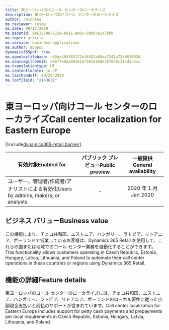 ```yaml
---
title: 東ヨーロッパ向けコール センターのローカライズ
description: 東ヨーロッパ向けコール センターのローカライズ
author: relnotes
ms.reviewer: josaw
ms.date: 09/17/2019
ms.assetid: 9e63278d-615e-e911-a96c-000d3a1c7bbb
ms.topic: article
ms.service: business-applications
ms.author: epopov
dynamics365pdf: true
ms.openlocfilehash: c02ea193f85172e18357a85ee7241a723b570038
ms.sourcegitcommit: de6f7e8aa90101a730c0109e3578b9131cd3c6cc
ms.translationtype: HT
ms.contentlocale: ja-JP
ms.lasthandoff: 09/26/2019
ms.locfileid: "2143631"
---
```

# <a name="call-center-localization-for-eastern-europe"></a><span data-ttu-id="c702e-103">東ヨーロッパ向けコール センターのローカライズ</span><span class="sxs-lookup"><span data-stu-id="c702e-103">Call center localization for Eastern Europe</span></span>
[!include[dynamics365-retail banner](../includes/dynamics365-retail.md)]

| <span data-ttu-id="c702e-104">有効対象</span><span class="sxs-lookup"><span data-stu-id="c702e-104">Enabled for</span></span>    |  <span data-ttu-id="c702e-105">パブリック プレビュー</span><span class="sxs-lookup"><span data-stu-id="c702e-105">Public preview</span></span> | <span data-ttu-id="c702e-106">一般提供</span><span class="sxs-lookup"><span data-stu-id="c702e-106">General availability</span></span> | 
| ---------- | :----------: |:----------: |
|<span data-ttu-id="c702e-107">ユーザー、管理者/作成者/アナリストによる有効化</span><span class="sxs-lookup"><span data-stu-id="c702e-107">Users by admins, makers, or analysts</span></span>|-| <span data-ttu-id="c702e-108">2020 年 1 月</span><span class="sxs-lookup"><span data-stu-id="c702e-108">Jan 2020</span></span>|


## <a name="business-value"></a><span data-ttu-id="c702e-109">ビジネス バリュー</span><span class="sxs-lookup"><span data-stu-id="c702e-109">Business value</span></span>
<!-- bv start -->
<span data-ttu-id="c702e-110">この機能により、チェコ共和国、エストニア、ハンガリー、ラトビア、リトアニア、ポーランドで営業しているお客様は、Dynamics 365 Retail を使用して、これらの国または地域でのコール センター業務を自動化することができます。</span><span class="sxs-lookup"><span data-stu-id="c702e-110">This functionality allows customers operating in Czech Republic, Estonia, Hungary, Latvia, Lithuania, and Poland to automate their call center operations in these countries or regions using Dynamics 365 Retail.</span></span>
<!-- bv end -->



## <a name="feature-details"></a><span data-ttu-id="c702e-111">機能の詳細</span><span class="sxs-lookup"><span data-stu-id="c702e-111">Feature details</span></span>
<!--feature detail start -->
<span data-ttu-id="c702e-112">東ヨーロッパのコール センターのローカライズには、チェコ共和国、エストニア、ハンガリー、ラトビア、リトアニア、ポーランドのローカル要件に従った小額現金支払いと前払のサポートが含まれています。</span><span class="sxs-lookup"><span data-stu-id="c702e-112">Call center localization for Eastern Europe includes support for petty cash payments and prepayments per local requirements in Czech Republic, Estonia, Hungary, Latvia, Lithuania, and Poland.</span></span>
<!--feature detail end -->











